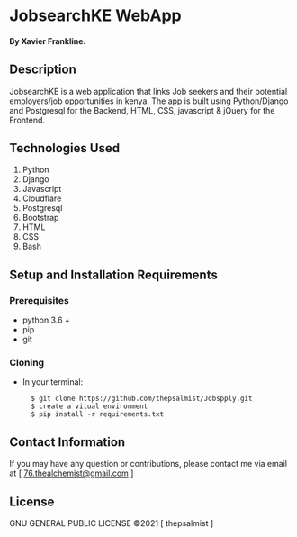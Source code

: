 # JobsearchKE WebApp

#### By Xavier Frankline.

## Description

JobsearchKE is a web application that links Job seekers and their potential employers/job opportunities in kenya. The app is built using Python/Django and Postgresql for the Backend, HTML, CSS, javascript & jQuery for the Frontend.

## Technologies Used

1. Python
2. Django
3. Javascript
4. Cloudflare
5. Postgresql
6. Bootstrap
7. HTML
8. CSS
9. Bash

## Setup and Installation Requirements

### Prerequisites

- python 3.6 +
- pip
- git

### Cloning

- In your terminal:

        $ git clone https://github.com/thepsalmist/Jobspply.git
        $ create a vitual environment
        $ pip install -r requirements.txt

## Contact Information

If you may have any question or contributions, please contact me via email at [ 76.thealchemist@gmail.com ]

## License

GNU GENERAL PUBLIC LICENSE &copy;2021 [ thepsalmist ]
